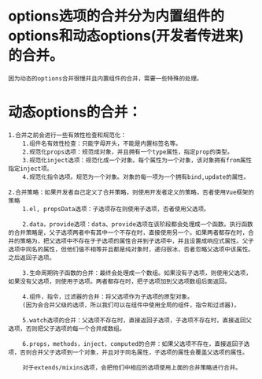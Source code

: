 # options选项的合并分为内置组件的options和动态options(开发者传进来)的合并。
	因为动态的options合并很慢并且内置组件的合并，需要一些特殊的处理。

# 动态options的合并：
	1.合并之前会进行一些有效性检查和规范化：
		1.组件名有效性检查：只能字母开头，不能是内置标签名等。
		2.规范化props选项：规范成对象，并且拥有一个type属性，指定prop的类型。
		3.规范化inject选项：规范化成一个对象。每个属性为一个对象，该对象拥有from属性指定inject项。
		4.规范化指令选项。规范为一个对象。对象的每一项为一个拥有bind,update的属性。

	2.合并策略：如果开发者自己定义了合并策略，则使用开发者定义的策略，否者使用Vue框架的策略
		1.el, propsData选项：子选项存在则使用子选项，否者使用父选项。
		
		2.data，provide选项：data、provide选项在该阶段都会处理成一个函数。执行函数的合并策略是，父子选项两者中有其中一个不存在时，直接使用另一个。如果两者都存在时，合并的策略为，把父选项中不存在于子选项的属性合并到子选项中，并且设置成响应式属性。父子选项中同名的属性，但他们值不相等并且都是纯对象时，递归很冰，否者忽略父选项中该属性。之后返回子选项。

		3.生命周期钩子函数的合并：最终会处理成一个数组。如果没有子选项，则使用父选项，如果没有父选项，则使用子选项。两者都存在时，把子选项加到父选项数组后面返回。

		4.组件，指令，过滤器的合并：将父选项作为子选项的原型对象。
		(因为会合并父级的选项，所以我们可以在组件中使用全局的组件，指令和过滤器)。

		5.watch选项的合并：父选项不存在时，直接返回子选项，子选项不存在时，直接返回父选项，否则把父子选项的每一个合并成数组。

		6.props，methods，inject，computed的合并：如果父选项不存在，直接返回子选项，否则合并父子选项到一个对象，并且对于同名属性，子选项的属性会覆盖父选项的属性。

		对于extends/mixins选项，会把他们中相应的选项使用上面的合并策略进行合并。
